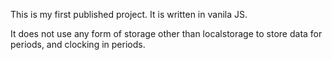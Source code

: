 This is my first published project. It is written in vanila JS.

It does not use any form of storage other than localstorage to store data for periods, and clocking in periods.